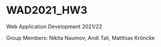 # WAD2021_HW3
Web Application Development 2021/22

Group Members: Nikita Naumov, Andi Tali, Matthias Kröncke
